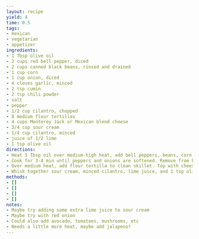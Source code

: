 ```yaml
---
layout: recipe
yield: 4
time: 0.5
tags:
- mexican
- vegetarian
- appetizer
ingredients:
- 1 Tbsp olive oil
- 2 cups red bell pepper, diced
- 2 cups canned black beans, rinsed and drained
- 1 cup corn
- 1 cup onion, diced
- 4 cloves garlic, minced
- 2 tsp cumin
- 2 tsp chili powder
- salt
- pepper
- 1/2 cup cilantro, chopped
- 8 medium flour tortillas
- 4 cups Monterey Jack or Mexican blend cheese
- 3/4 cup sour cream
- 1/4 cup cilantro, minced
- juice of 1/2 lime
- 1 tsp olive oil
directions:
- Heat 1 Tbsp oil over medium-high heat, add bell peppers, beans, corn, onion, cumin, chili powder, and some salt and pepper
- Cook for 3-4 min until peppers and onions are softened. Remove from heat and stir in chopped cilantro
- Over medium heat, add flour tortilla to clean skillet. Top with cheese, veggie mixture, and another layer of cheese. Cook until golden on both sides (~3 min per side)
- Whisk together sour cream, minced cilantro, lime juice, and 1 tsp olive oil. Serve with quesadilla
methods:
- []
- []
- []
- []
notes:
- Maybe try adding some extra lime juice to sour cream
- Maybe try with red onion
- Could also add avocado, tomatoes, mushrooms, etc
- Needs a little more heat, maybe add jalapeno?
---
```


